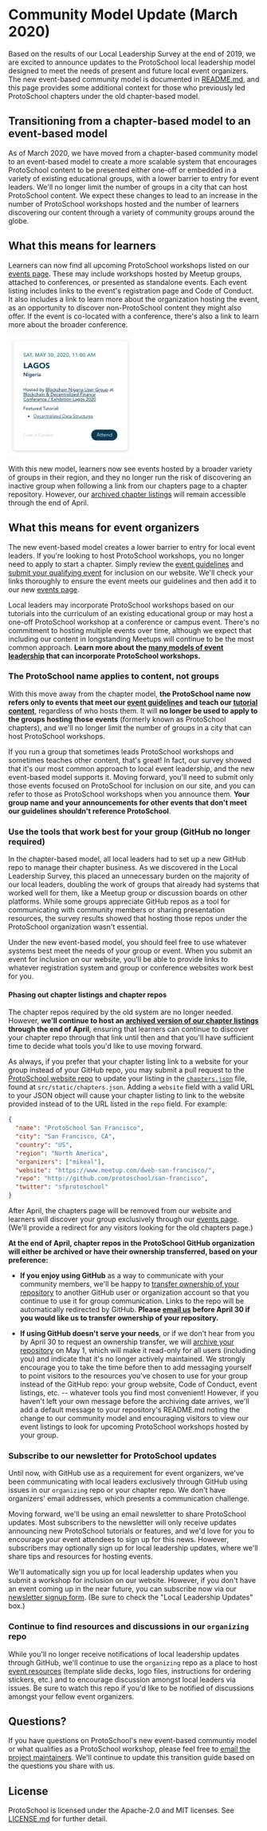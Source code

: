 # Community Model Update (March 2020)

Based on the results of our Local Leadership Survey at the end of 2019, we are excited to announce updates to the ProtoSchool local leadership model designed to meet the needs of present and future local event organizers. The new event-based community model is documented in [README.md](./README.md), and this page provides some additional context for those who previously led ProtoSchool chapters under the old chapter-based model.

## Transitioning from a chapter-based model to an event-based model
As of March 2020, we have moved from a chapter-based community model to an event-based model to
create a more scalable system that encourages ProtoSchool content to be presented
either one-off or embedded in a variety of existing educational groups,
with a lower barrier to entry for event leaders. We'll no longer limit the number of groups in a city that can host ProtoSchool content. We expect these changes to lead to an increase in the number of ProtoSchool workshops hosted and the number of learners discovering our content through a variety of community groups around the globe.

## What this means for learners
Learners can now find all upcoming ProtoSchool workshops listed on our [events page](https://proto.school/#/events). These may include  workshops hosted by Meetup groups, attached to conferences, or presented as standalone events. Each event listing includes links to the event's registration page and Code of Conduct. It also includes a link to learn more about the organization hosting the event, as an opportunity to discover non-ProtoSchool content they might also offer. If the event is co-located with a conference, there's also a link to learn more about the broader conference.

<img width="250" alt="Event Card Screenshot" src="./readme_screenshots/event_card.png">

With this new model, learners now see events hosted by a broader variety of groups in their region, and they no longer run the risk of discovering an inactive group when following a link from our chapters page to a chapter repository. However, our [archived chapter listings](https://proto.school/#/chapters) will remain accessible through the end of April.

## What this means for event organizers
The new event-based model creates a lower barrier to entry for local event leaders. If you're looking to host ProtoSchool workshops, you no longer need to apply to start a chapter. Simply review the [event guidelines](./README.md#protoschool-workshops) and [submit your qualifying event](https://forms.gle/t1iEzpQAFSYHhpBr9) for inclusion on our website. We'll check your links thoroughly to ensure the event meets our guidelines and then add it to our new [events page](https://proto.school/#/events).

Local leaders may incorporate ProtoSchool workshops based on our tutorials into the curriculum of an existing educational group or may host a one-off ProtoSchool workshop at a conference or campus event. There's no commitment to hosting multiple events over time, although we expect that including our content in longstanding Meetups will continue to be the most common approach. **Learn more about the [many models of event leadership](./README.md#hosting-protoschool-workshops) that can incorporate ProtoSchool workshops.**

### The ProtoSchool name applies to content, not groups
With this move away from the chapter model, **the ProtoSchool name now refers only to events that meet our [event guidelines](./README.md#event-guidelines) and teach our [tutorial content](https://proto.school/#/tutorials)**, regardless of who hosts them. It will **no longer be used to apply to the groups hosting those events** (formerly known as ProtoSchool chapters), and we'll no longer limit the number of groups in a city that can host ProtoSchool workshops.

If you run a group that sometimes leads ProtoSchool workshops and sometimes teaches other content, that's great! In fact, our survey showed that it's our most common approach to local event leadership, and the new event-based model supports it. Moving forward, you'll need to submit only those events focused on ProtoSchool for inclusion on our site, and you can refer to those as ProtoSchool workshops when you announce them. **Your group name and your announcements for other events that don't meet our guidelines shouldn't reference ProtoSchool**.

### Use the tools that work best for your group (GitHub no longer required)
In the chapter-based model, all local leaders had to set up a new GitHub repo to manage their chapter business. As we discovered in the Local Leadership Survey, this placed an unnecessary burden on the majority of our local leaders, doubling the work of groups that already had systems that worked well for them, like a Meetup group or discussion boards on other platforms. While some groups appreciate GitHub repos as a tool for communicating with community members or sharing presentation resources, the survey results showed that hosting those repos under the ProtoSchool organization wasn't essential.

Under the new event-based model, you should feel free to use whatever systems best meet the needs of your group or event. When you submit an event for inclusion on our website, you'll be able to provide links to whatever registration system and group or conference websites work best for you.

#### Phasing out chapter listings and chapter repos
The chapter repos required by the old system are no longer needed. However, **we'll continue to host an [archived version of our chapter listings](https://proto.school/#/chapters) through the end of April**, ensuring that learners can continue to discover your chapter repo through that link until then and that you'll have sufficient time to decide what tools you'd like to use moving forward.

As always, if you prefer that your chapter listing link to a website for your group instead of your GitHub repo, you may submit a pull request to the [ProtoSchool website repo](https://github.com/ProtoSchool/protoschool.github.io) to update your listing in the [`chapters.json`](https://github.com/ProtoSchool/protoschool.github.io/blob/code/src/static/chapters.json) file, found at `src/static/chapters.json`. Adding a `website` field with a valid URL to your JSON object will cause your chapter listing to link to the website provided instead of to the URL listed in the `repo` field. For example:

```json
{
  "name": "ProtoSchool San Francisco",
  "city": "San Francisco, CA",
  "country": "US",
  "region": "North America",
  "organizers": ["mikeal"],
  "website": "https://www.meetup.com/dweb-san-francisco/",
  "repo": "http://github.com/protoschool/san-francisco",
  "twitter": "sfprotoschool"
}
```
After April, the chapters page will be removed from our website and learners will discover your group exclusively through our [events page](https://proto.school/#/events). (We'll provide a redirect for any visitors looking for the old chapters page.)

**At the end of April, chapter repos in the ProtoSchool GitHub organization will either be archived or have their ownership transferred, based on your preference:**

- **If you enjoy using GitHub** as a way to communicate with your community members, we'll be happy to [transfer ownership of your repository](https://help.github.com/en/github/administering-a-repository/transferring-a-repository) to another GitHub user or organization account so that you continue to use it for group communication. Links to the repo will be automatically redirected by GitHub. **Please [email us](mailto:protoschool@protocol.ai) before April 30 if you would like us to transfer ownership of your repository.**

- **If using GitHub doesn't serve your needs**, or if we don't hear from you by April 30 to request an ownership transfer, we will [archive your repository](https://help.github.com/en/github/creating-cloning-and-archiving-repositories/archiving-repositories) on May 1, which will make it read-only for all users (including you) and indicate that it's no longer actively maintained. We strongly encourage you to take the time before then to add messaging yourself to point visitors to the resources you've chosen to use for your group instead of the GitHub repo: your group website, Code of Conduct, event listings, etc. -- whatever tools you find most convenient! However, if you haven't left your own message before the archiving date arrives, we'll add a default message to your repository's README.md noting the change to our community model and encouraging visitors to view our event listings to look for upcoming ProtoSchool workshops hosted by your group.

### Subscribe to our newsletter for ProtoSchool updates
Until now, with GitHub use as a requirement for event organizers, we've been communicating with local leaders exclusively through GitHub using issues in our `organizing` repo or your chapter repo. We don't have organizers' email addresses, which presents a communication challenge.

Moving forward, we'll be using an email newsletter to share ProtoSchool updates. Most subscribers to the newsletter will only receive updates announcing new ProtoSchool tutorials or features, and we'd love for you to encourage your event attendees to sign up for this news. However, subscribers may optionally sign up for local leadership updates, where we'll share tips and resources for hosting events.

We'll automatically sign you up for local leadership updates when you submit a workshop for inclusion on our website. However, if you don't have an event coming up in the near future, you can subscribe now via our [newsletter signup form](https://school.us4.list-manage.com/subscribe?u=41e9e493c56c3865870435d91&id=967f7cf514). (Be sure to check the "Local Leadership Updates" box.)

### Continue to find resources and discussions in our `organizing` repo
While you'll no longer receive notifications of local leadership updates through GitHub, we'll continue to use the `organizing` repo as a place to host [event resources](./RESOURCES.md)  (template slide decks, logo files, instructions for ordering stickers, etc.) and to encourage discussion amongst local leaders via issues. Be sure to watch this repo if you'd like to be notified of discussions amongst your fellow event organizers.

## Questions?
If you have questions on ProtoSchool's new event-based communtiy model or what qualifies as a ProtoSchool workshop, please feel free to [email the project maintainers](mailto:protoschool@protocol.ai). We'll continue to update this transition guide based on the questions you share with us.

## License
ProtoSchool is licensed under the Apache-2.0 and MIT licenses. See [LICENSE.md](./LICENSE.md) for further detail.
